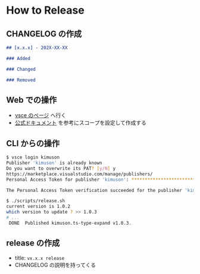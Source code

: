 # How to Release

## CHANGELOG の作成

```markdown
## [x.x.x] - 202X-XX-XX

### Added

### Changed

### Removed
```

## Web での操作

- [vsce のページ](https://dev.azure.com/kimuson/vsce) へ行く
- [公式ドキュメント](https://code.visualstudio.com/api/working-with-extensions/publishing-extension#publishing-extensions) を参考にスコープを設定して作成する

## CLI からの操作

```bash
$ vsce login kimuson
Publisher 'kimuson' is already known
Do you want to overwrite its PAT? [y/N] y
https://marketplace.visualstudio.com/manage/publishers/
Personal Access Token for publisher 'kimuson': ****************************************************

The Personal Access Token verification succeeded for the publisher 'kimuson'.

$ ./scripts/release.sh
current version is 1.0.2
which version to update ? >> 1.0.3
# ...
 DONE  Published kimuson.ts-type-expand v1.0.3.
```

## release の作成

- title: `vx.x.x release`
- CHANGELOG の説明を持ってくる
